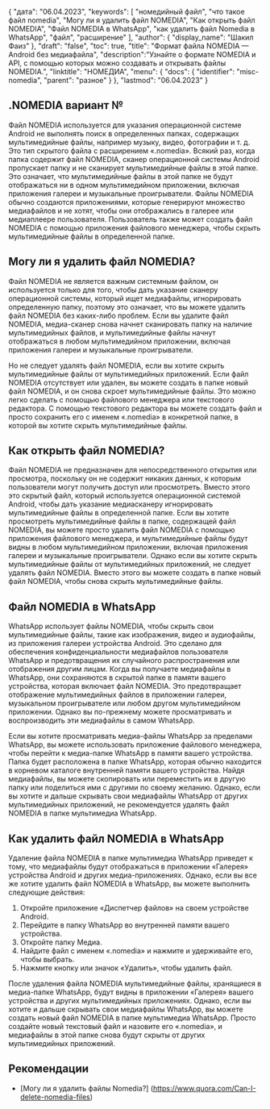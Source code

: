 {
"дата": "06.04.2023",
  "keywords": [
"номедийный файл",
"что такое файл nomedia",
"Могу ли я удалить файл NOMEDIA",
"Как открыть файл NOMEDIA",
"Файл NOMEDIA в WhatsApp",
"как удалить файл Nomedia в WhatsApp",
"файл",
"расширение"
],
  "author": {
"display_name": "Шакил Фаиз"
},
"draft": "false",
"toc": true,
"title": "Формат файла NOMEDIA — Android без медиафайла",
  "description":"Узнайте о формате NOMEDIA и API, с помощью которых можно создавать и открывать файлы NOMEDIA.",
"linktitle": "НОМЕДИА",
  "menu": {
    "docs": {
      "identifier": "misc-nomedia",
"parent": "разное"
}
},
"lastmod": "06.04.2023"
}

## .NOMEDIA вариант №

Файл NOMEDIA используется для указания операционной системе Android не выполнять поиск в определенных папках, содержащих мультимедийные файлы, например музыку, видео, фотографии и т. д. Это тип скрытого файла с расширением «.nomedia». Всякий раз, когда папка содержит файл NOMEDIA, сканер операционной системы Android пропускает папку и не сканирует мультимедийные файлы в этой папке. Это означает, что мультимедийные файлы в этой папке не будут отображаться ни в одном мультимедийном приложении, включая приложения галереи и музыкальные проигрыватели. Файлы NOMEDIA обычно создаются приложениями, которые генерируют множество медиафайлов и не хотят, чтобы они отображались в галерее или медиаплеере пользователя. Пользователь также может создать файл NOMEDIA с помощью приложения файлового менеджера, чтобы скрыть мультимедийные файлы в определенной папке.

## Могу ли я удалить файл NOMEDIA?

Файл NOMEDIA не является важным системным файлом, он используется только для того, чтобы дать указание сканеру операционной системы, который ищет медиафайлы, игнорировать определенную папку, поэтому это означает, что вы можете удалить файл NOMEDIA без каких-либо проблем. Если вы удалите файл NOMEDIA, медиа-сканер снова начнет сканировать папку на наличие мультимедийных файлов, и мультимедийные файлы начнут отображаться в любом мультимедийном приложении, включая приложения галереи и музыкальные проигрыватели.

Но не следует удалять файл NOMEDIA, если вы хотите скрыть мультимедийные файлы от мультимедийных приложений. Если файл NOMEDIA отсутствует или удален, вы можете создать в папке новый файл NOMEDIA, и он снова скроет мультимедийные файлы. Это можно легко сделать с помощью файлового менеджера или текстового редактора. С помощью текстового редактора вы можете создать файл и просто сохранить его с именем «.nomedia» в конкретной папке, в которой вы хотите скрыть мультимедийные файлы.

## Как открыть файл NOMEDIA?

Файл NOMEDIA не предназначен для непосредственного открытия или просмотра, поскольку он не содержит никаких данных, к которым пользователи могут получить доступ или просмотреть. Вместо этого это скрытый файл, который используется операционной системой Android, чтобы дать указание медиасканеру игнорировать мультимедийные файлы в определенной папке. Если вы хотите просмотреть мультимедийные файлы в папке, содержащей файл NOMEDIA, вы можете просто удалить файл NOMEDIA с помощью приложения файлового менеджера, и мультимедийные файлы будут видны в любом мультимедийном приложении, включая приложения галереи и музыкальные проигрыватели. Однако если вы хотите скрыть мультимедийные файлы от мультимедийных приложений, не следует удалять файл NOMEDIA. Вместо этого вы можете создать в папке новый файл NOMEDIA, чтобы снова скрыть мультимедийные файлы.

## Файл NOMEDIA в WhatsApp

WhatsApp использует файлы NOMEDIA, чтобы скрыть свои мультимедийные файлы, такие как изображения, видео и аудиофайлы, из приложения галереи устройства Android. Это сделано для обеспечения конфиденциальности медиафайлов пользователя WhatsApp и предотвращения их случайного распространения или отображения другим лицам. Когда вы получаете медиафайлы в WhatsApp, они сохраняются в скрытой папке в памяти вашего устройства, которая включает файл NOMEDIA. Это предотвращает отображение мультимедийных файлов в приложении галереи, музыкальном проигрывателе или любом другом мультимедийном приложении. Однако вы по-прежнему можете просматривать и воспроизводить эти медиафайлы в самом WhatsApp.

Если вы хотите просматривать медиа-файлы WhatsApp за пределами WhatsApp, вы можете использовать приложение файлового менеджера, чтобы перейти к медиа-папке WhatsApp в памяти вашего устройства. Папка будет расположена в папке WhatsApp, которая обычно находится в корневом каталоге внутренней памяти вашего устройства. Найдя медиафайлы, вы можете скопировать или переместить их в другую папку или поделиться ими с другими по своему желанию. Однако, если вы хотите и дальше скрывать свои медиафайлы WhatsApp от других мультимедийных приложений, не рекомендуется удалять файл NOMEDIA в папке мультимедиа WhatsApp.

## Как удалить файл NOMEDIA в WhatsApp

Удаление файла NOMEDIA в папке мультимедиа WhatsApp приведет к тому, что медиафайлы будут отображаться в приложении «Галерея» устройства Android и других медиа-приложениях. Однако, если вы все же хотите удалить файл NOMEDIA в WhatsApp, вы можете выполнить следующие действия:

1. Откройте приложение «Диспетчер файлов» на своем устройстве Android.
2. Перейдите в папку WhatsApp во внутренней памяти вашего устройства.
3. Откройте папку Медиа.
4. Найдите файл с именем «.nomedia» и нажмите и удерживайте его, чтобы выбрать.
5. Нажмите кнопку или значок «Удалить», чтобы удалить файл.

После удаления файла NOMEDIA мультимедийные файлы, хранящиеся в медиа-папке WhatsApp, будут видны в приложении «Галерея» вашего устройства и других мультимедийных приложениях. Однако, если вы хотите и дальше скрывать свои медиафайлы WhatsApp, вы можете создать новый файл NOMEDIA в папке мультимедиа WhatsApp. Просто создайте новый текстовый файл и назовите его «.nomedia», и медиафайлы в этой папке снова будут скрыты от других мультимедийных приложений.

## Рекомендации
* [Могу ли я удалить файлы Nomedia?] (https://www.quora.com/Can-I-delete-nomedia-files)

